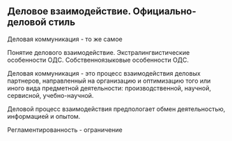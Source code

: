 ## Деловое взаимодействие. Официально-деловой стиль 
Деловая коммуникация - то же самое

Понятие делового взаимодействие.
Экстралингвистические особенности ОДС.
Собственноязыковые особенности ОДС.

Деловая коммуникация - это процесс взаимодействия деловых партнеров, направленный на организацию и оптимизацию того или иного вида предметной деятельности: производственной, научной, сервисной, учебно-научной. 

Деловой процесс взаимодействия предпологает обмен деятельностью, информацией и опытом.

Регламентированность - ограничение 
